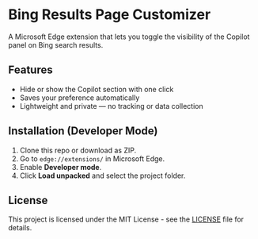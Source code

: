 # Bing Results Page Customizer
A Microsoft Edge extension that lets you toggle the visibility of the Copilot panel on Bing search results.

## Features
- Hide or show the Copilot section with one click
- Saves your preference automatically
- Lightweight and private — no tracking or data collection

## Installation (Developer Mode)
1. Clone this repo or download as ZIP.
2. Go to `edge://extensions/` in Microsoft Edge.
3. Enable **Developer mode**.
4. Click **Load unpacked** and select the project folder.

## License
This project is licensed under the MIT License - see the [LICENSE](LICENSE) file for details.
